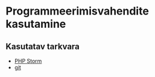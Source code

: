 # Programmeerimisvahendite kasutamine
## Kasutatav tarkvara
* [PHP Storm](https://www.jetbrains.com/phpstorm/?fromMenu)
* [git](https://github.com/)